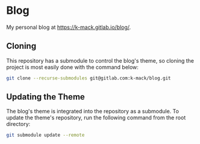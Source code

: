 # Blog

My personal blog at <https://k-mack.gitlab.io/blog/>.

## Cloning

This repository has a submodule to control the blog's theme, so cloning the project is most easily done with the command below:

```bash
git clone --recurse-submodules git@gitlab.com:k-mack/blog.git
```

## Updating the Theme

The blog's theme is integrated into the repository as a submodule.
To update the theme's repository, run the following command from the root directory:

```bash
git submodule update --remote
```
